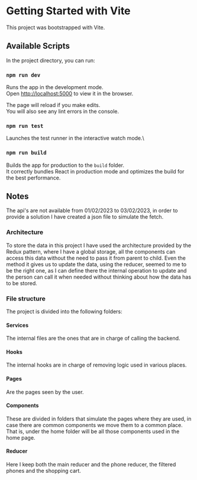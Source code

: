 # Getting Started with Vite

This project was bootstrapped with Vite.

## Available Scripts

In the project directory, you can run:

### `npm run dev`

Runs the app in the development mode.\
Open [http://localhost:5000](http://localhost:5000) to view it in the browser.

The page will reload if you make edits.\
You will also see any lint errors in the console.

### `npm run test`

Launches the test runner in the interactive watch mode.\

### `npm run build`

Builds the app for production to the `build` folder.\
It correctly bundles React in production mode and optimizes the build for the best performance.

## Notes

The api's are not available from 01/02/2023 to 03/02/2023, in order to provide a solution I have created a json file to simulate the fetch.

### Architecture

To store the data in this project I have used the architecture provided by the Redux pattern, where I have a global storage, all the components can access this data without the need to pass it from parent to child. Even the method it gives us to update the data, using the reducer, seemed to me to be the right one, as I can define there the internal operation to update and the person can call it when needed without thinking about how the data has to be stored.

### File structure

The project is divided into the following folders:

#### Services

The internal files are the ones that are in charge of calling the backend.

#### Hooks

The internal hooks are in charge of removing logic used in various places.

#### Pages

Are the pages seen by the user.

#### Components

These are divided in folders that simulate the pages where they are used, in case there are common components we move them to a common place. That is, under the home folder will be all those components used in the home page.

#### Reducer

Here I keep both the main reducer and the phone reducer, the filtered phones and the shopping cart.
